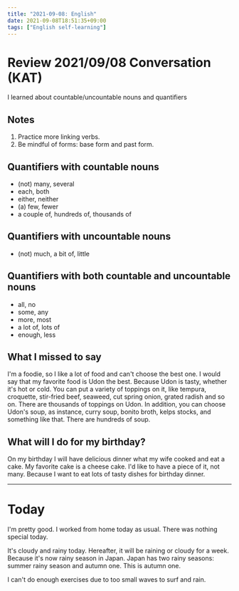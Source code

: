 ```yaml
---
title: "2021-09-08: English"
date: 2021-09-08T18:51:35+09:00
tags: ["English self-learning"]
---
```

# Review 2021/09/08 Conversation (KAT)
I learned about countable/uncountable nouns and quantifiers

## Notes
1. Practice more linking verbs.
2. Be mindful of forms: base form and past form.

## Quantifiers with countable nouns
* (not) many, several
* each, both
* either, neither
* (a) few, fewer
* a couple of, hundreds of, thousands of

## Quantifiers with uncountable nouns
* (not) much, a bit of, little

## Quantifiers with both countable and uncountable nouns
* all, no
* some, any
* more, most
* a lot of, lots of
* enough, less

## What I missed to say
I'm a foodie, so I like a lot of food and can't choose the best one.
I would say that my favorite food is Udon the best.
Because Udon is tasty, whether it's hot or cold.
You can put a variety of toppings on it, like tempura, croquette, stir-fried beef, seaweed, cut spring onion, grated radish and so on. There are thousands of toppings on Udon.
In addition, you can choose Udon's soup, as instance, curry soup, bonito broth, kelps stocks, and something like that. There are hundreds of soup.

## What will I do for my birthday?
On my birthday I will have delicious dinner what my wife cooked and eat a cake.
My favorite cake is a cheese cake.
I'd like to have a piece of it, not many.
Because I want to eat lots of tasty dishes for birthday dinner.

---

# Today

I'm pretty good.
I worked from home today as usual.
There was nothing special today.

It's cloudy and rainy today.
Hereafter, it will be raining or cloudy for a week.
Because it's now rainy season in Japan.
Japan has two rainy seasons: summer rainy season and autumn one.
This is autumn one.

I can't do enough exercises due to too small waves to surf and rain.
